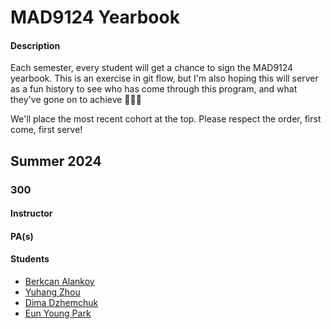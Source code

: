 # MAD9124 Yearbook

#### Description

Each semester, every student will get a chance to sign the MAD9124 yearbook. This is an exercise in git flow, but I'm also hoping this will server as a fun history to see who has come through this program, and what they've gone on to achieve 🚀🚀🚀

We'll place the most recent cohort at the top. Please respect the order, first come, first serve!

## Summer 2024

### 300

#### Instructor

#### PA(s)

#### Students
- [Berkcan Alankoy](https://github.com/alan0053)
- [Yuhang Zhou](https://github.com/zhou0244)
- [Dima Dzhemchuk](https://github.com/ddzhemchuk)
- [Eun Young Park](https://github.com/park0613)

